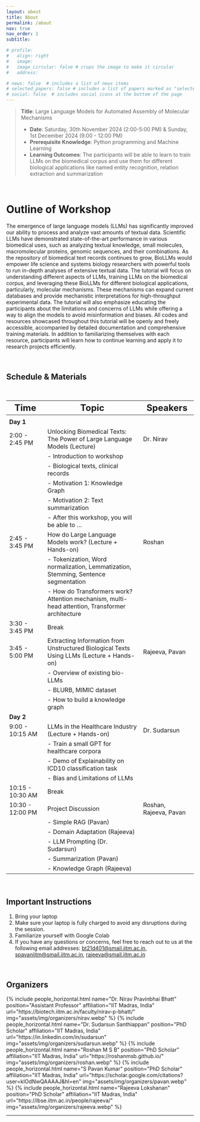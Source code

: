 ```yaml
---
layout: about
title: About
permalink: /about
nav: true
nav_order: 1
subtitle:

# profile:
#   align: right
#   image: 
#   image_circular: false # crops the image to make it circular
#   address: 

# news: false  # includes a list of news items
# selected_papers: false # includes a list of papers marked as "selected={true}"
# social: false  # includes social icons at the bottom of the page
---
```


> **Title**: Large Language Models for Automated Assembly of Molecular Mechanisms
> - **Date**: Saturday, 30th November 2024 (2:00-5:00 PM) & Sunday, 1st December 2024 (9:00 - 12:00 PM)
> - **Prerequisite Knowledge**:  Python programming and Machine Learning
> - **Learning Outcomes**: The participants will be able to learn to train LLMs on the biomedical corpus and use them for different biological applications like named entity recognition, relation extraction and summarization

&nbsp;
# Outline of Workshop
The emergence of large language models (LLMs) has significantly improved our ability to process and analyze vast amounts of textual data. Scientific LLMs have demonstrated state-of-the-art performance in various biomedical uses, such as analyzing textual knowledge, small molecules, macromolecular proteins, genomic sequences, and their combinations. As the repository of biomedical text records continues to grow, BioLLMs would empower life science and systems biology researchers with powerful tools to run in-depth analyses of extensive textual data. The tutorial will focus on understanding different aspects of LLMs, training LLMs on the biomedical corpus, and leveraging these BioLLMs for different biological applications, particularly, molecular mechanisms. These mechanisms can expand current databases and provide mechanistic interpretations for high-throughput experimental data. The tutorial will also emphasize educating the participants about the limitations and concerns of LLMs while offering a way to align the models to avoid misinformation and biases. All codes and resources showcased throughout this tutorial will be openly and freely accessible, accompanied by detailed documentation and comprehensive training materials. In addition to familiarizing themselves with each resource, participants will learn how to continue learning and apply it to research projects efficiently.

&nbsp;

## Schedule & Materials

&nbsp;

| <font size=5> Time </font>   | <font size=5> Topic </font>                                                                                                    | <font size=5> Speakers </font>                                    |
| ---------------------------- | ------------------------------------------------------------------------------------------------------------------------------ | ---------------------------------------------------------------- |
| <img width=200/>             | <img width=200/>                                                                                                               | <img width=200/>                                                |
| **Day 1**                    |                                                                                                                                |                                                                  |
| 2:00 - 2:45 PM               | Unlocking Biomedical Texts: The Power of Large Language Models (Lecture)                                                       | Dr. Nirav                                                      |
|                              | - Introduction to workshop                                                                                                     |                                                                  |
|                              | - Biological texts, clinical records                                                                                           |                                                                  |
|                              | - Motivation 1: Knowledge Graph                                                                                               |                                                                  |
|                              | - Motivation 2: Text summarization                                                                                            |                                                                  |
|                              | - After this workshop, you will be able to …                                                                                   |                                                                  |
| 2:45 - 3:45 PM               | How do Large Language Models work? (Lecture + Hands-on)                                                                        | Roshan                                                         |
|                              | - Tokenization, Word normalization, Lemmatization, Stemming, Sentence segmentation                                             |                                                                  |
|                              | - How do Transformers work? Attention mechanism, multi-head attention, Transformer architecture                                |                                                                  |
| 3:30 - 3:45 PM               | Break                                                                                                                          |                                                                  |
| 3:45 - 5:00 PM               | Extracting Information from Unstructured Biological Texts Using LLMs (Lecture + Hands-on)                                     | Rajeeva, Pavan                                                 |
|                              | - Overview of existing bio-LLMs                                                                                                |                                                                  |
|                              | - BLURB, MIMIC dataset                                                                                                         |                                                                  |
|                              | - How to build a knowledge graph                                                                                               |                                                                  |
| **Day 2**                    |                                                                                                                                |                                                                  |
| 9:00 - 10:15 AM              | LLMs in the Healthcare Industry (Lecture + Hands-on)                                                                           | Dr. Sudarsun                                                   |
|                              | - Train a small GPT for healthcare corpora                                                                                     |                                                                  |
|                              | - Demo of Explainability on ICD10 classification task                                                                          |                                                                  |
|                              | - Bias and Limitations of LLMs                                                                                                 |                                                                  |
| 10:15 - 10:30 AM             | Break                                                                                                                          |                                                                  |
| 10:30 - 12:00 PM             | Project Discussion                                                                                                             | Roshan, Rajeeva, Pavan                                         |
|                              | - Simple RAG (Pavan)                                                                                                           |                                                                  |
|                              | - Domain Adaptation (Rajeeva)                                                                                                  |                                                                  |
|                              | - LLM Prompting (Dr. Sudarsun)                                                                                                 |                                                                  |
|                              | - Summarization (Pavan)                                                                                                        |                                                                  |
|                              | - Knowledge Graph (Rajeeva)                                                                                                    |                                                                  |

&nbsp;

## Important Instructions
1. Bring your laptop
2. Make sure your laptop is fully charged to avoid any disruptions during the session.
3. Familiarize yourself with Google Colab
4.  If you have any questions or concerns, feel free to reach out to us at the following email addresses: [bt21d401@smail.iitm.ac.in](bt21d401@smail.iitm.ac.in), [spavaniitm@smail.iitm.ac.in](spavaniitm@smail.iitm.ac.in), [rajeeva@smail.iitm.ac.in](rajeeva@smail.iitm.ac.in)


&nbsp;

## Organizers

<div class="row row-cols-2 projects pt-3 pb-3">
  {% include people_horizontal.html name="Dr. Nirav Pravinbhai Bhatt" position="Assistant Professor" affiliation="IIT Madras, India" url="https://biotech.iitm.ac.in/faculty/nirav-p-bhatt/" img="assets/img/organizers/nirav.webp" %}
  {% include people_horizontal.html name="Dr. Sudarsun Santhiappan" position="PhD Scholar" affiliation="IIT Madras, India" url="https://in.linkedin.com/in/sudarsun" img="assets/img/organizers/sudarsun.webp" %}
  {% include people_horizontal.html name="Roshan M S B" position="PhD Scholar" affiliation="IIT Madras, India" url="https://roshanmsb.github.io/" img="assets/img/organizers/roshan.webp" %}
  {% include people_horizontal.html name="S Pavan Kumar" position="PhD Scholar" affiliation="IIT Madras, India" url="https://scholar.google.com/citations?user=kIOdNwQAAAAJ&hl=en" img="assets/img/organizers/pavan.webp" %}
  {% include people_horizontal.html name="Rajeeva Lokshanan" position="PhD Scholar" affiliation="IIT Madras, India" url="https://ibse.iitm.ac.in/people/rajeeva/" img="assets/img/organizers/rajeeva.webp" %}
</div>

---
